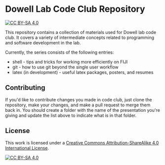 # Dowell Lab Code Club Repository

[![CC BY-SA 4.0][cc-by-sa-shield]][cc-by-sa]

This repository contains a collection of materials used for Dowell lab
code club. It covers a variety of intermediate concepts related to
programming and software development in the lab.

Currently, the series consists of the following entries:
- shell - tips and tricks for working more efficiently on FIJI
- git - how to use git beyond the single user workflow
- latex (in development) - useful latex packages, posters, and resumes

## Contributing

If you'd like to contribute changes you made in code club, just clone
the repository, make your changes, and make a pull request to merge
them back in. You should create a folder with the name of the presentation
you're giving and update the list above to indicate what is in that folder.

## License

This work is licensed under a [Creative Commons Attribution-ShareAlike 4.0
International License][cc-by-sa].

[![CC BY-SA 4.0][cc-by-sa-image]][cc-by-sa]

[cc-by-sa]: http://creativecommons.org/licenses/by-sa/4.0/
[cc-by-sa-image]: https://licensebuttons.net/l/by-sa/4.0/88x31.png
[cc-by-sa-shield]: https://img.shields.io/badge/License-CC%20BY--SA%204.0-lightgrey.svg
